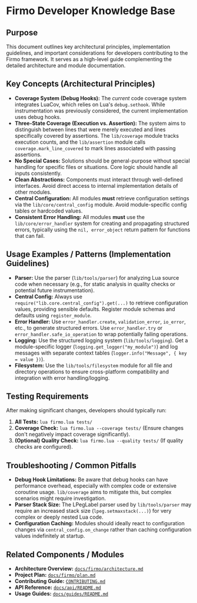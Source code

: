 # Firmo Developer Knowledge Base

## Purpose

This document outlines key architectural principles, implementation guidelines, and important considerations for developers contributing to the Firmo framework. It serves as a high-level guide complementing the detailed architecture and module documentation.

## Key Concepts (Architectural Principles)

-   **Coverage System (Debug Hooks):** The *current* code coverage system integrates LuaCov, which relies on Lua's `debug.sethook`. While instrumentation was previously considered, the current implementation uses debug hooks.
-   **Three-State Coverage (Execution vs. Assertion):** The system aims to distinguish between lines that were merely executed and lines specifically covered by assertions. The `lib/coverage` module tracks execution counts, and the `lib/assertion` module calls `coverage.mark_line_covered` to mark lines associated with passing assertions.
-   **No Special Cases:** Solutions should be general-purpose without special handling for specific files or situations. Core logic should handle all inputs consistently.
-   **Clean Abstractions:** Components must interact through well-defined interfaces. Avoid direct access to internal implementation details of other modules.
-   **Central Configuration:** All modules **must** retrieve configuration settings via the `lib/core/central_config` module. Avoid module-specific config tables or hardcoded values.
-   **Consistent Error Handling:** All modules **must** use the `lib/core/error_handler` system for creating and propagating structured errors, typically using the `nil, error_object` return pattern for functions that can fail.

## Usage Examples / Patterns (Implementation Guidelines)

-   **Parser:** Use the parser (`lib/tools/parser`) for analyzing Lua source code when necessary (e.g., for static analysis in quality checks or potential future instrumentation).
-   **Central Config:** Always use `require("lib.core.central_config").get(...)` to retrieve configuration values, providing sensible defaults. Register module schemas and defaults using `register_module`.
-   **Error Handler:** Use `error_handler.create`, `validation_error`, `io_error`, etc., to generate structured errors. Use `error_handler.try` or `error_handler.safe_io_operation` to wrap potentially failing operations.
-   **Logging:** Use the structured logging system (`lib/tools/logging`). Get a module-specific logger (`logging.get_logger("my_module")`) and log messages with separate context tables (`logger.info("Message", { key = value })`).
-   **Filesystem:** Use the `lib/tools/filesystem` module for all file and directory operations to ensure cross-platform compatibility and integration with error handling/logging.

## Testing Requirements

After making significant changes, developers should typically run:

1.  **All Tests:** `lua firmo.lua tests/`
2.  **Coverage Check:** `lua firmo.lua --coverage tests/` (Ensure changes don't negatively impact coverage significantly).
3.  **(Optional) Quality Check:** `lua firmo.lua --quality tests/` (If quality checks are configured).

## Troubleshooting / Common Pitfalls

-   **Debug Hook Limitations:** Be aware that debug hooks can have performance overhead, especially with complex code or extensive coroutine usage. `lib/coverage` aims to mitigate this, but complex scenarios might require investigation.
-   **Parser Stack Size:** The LPegLabel parser used by `lib/tools/parser` may require an increased stack size (`lpeg.setmaxstack(...)`) for very complex or deeply nested Lua code.
-   **Configuration Caching:** Modules should ideally react to configuration changes via `central_config.on_change` rather than caching configuration values indefinitely at startup.

## Related Components / Modules

-   **Architecture Overview:** [`docs/firmo/architecture.md`](architecture.md)
-   **Project Plan:** [`docs/firmo/plan.md`](plan.md)
-   **Contributing Guide:** [`CONTRIBUTING.md`](../../CONTRIBUTING.md)
-   **API Reference:** [`docs/api/README.md`](../api/README.md)
-   **Usage Guides:** [`docs/guides/README.md`](../guides/README.md)
